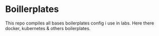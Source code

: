 # Boillerplates

This repo compiles all bases boilerplates config i use in labs. Here there docker, kubernetes & others boilerplates.